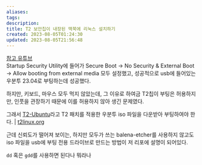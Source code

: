 ```yaml
---
aliases: 
tags: 
description:
title: T2 보안칩이 내장된 맥북에 리눅스 설치하기
created: 2023-08-05T01:24:30
updated: 2023-08-05T21:56:48
---
```

[참고 유튜브](https://www.youtube.com/watch?v=KIgxEEzT9ek)  
Startup Security Utility에 들어가 Secure Boot → No Security & External Boot → Allow booting from external media 모두 설정했고, 성공적으로 usb에 들어있는 우분투 23.04로 부팅하는데 성공했다.

하지만, 키보드, 마우스 모두 먹지 않았는데, 그 이유로 하여금 T2칩이 부팅은 허용하지만, 인풋을 관장하기 때문에 이를 허용하지 않아 생긴 문제였다.

그래서 [T2-Ubuntu](https://github.com/t2linux/T2-Ubuntu)라고 T2 패치를 적용한 우분투 iso 파일을 다운받아 부팅하여야 한다. | [t2linux.org](https://t2linux.org/)

근데 신뢰도가 떨어져 보이는, 하지만 모두가 쓰는 balena-etcher를 사용하지 않고도 iso 파일을 usb에 부팅 전용 드라이브로 만드는 방법이 저 리포에 설명이 되어있다.

`dd` 혹은 `gdd`를 사용하면 된다나 뭐라나
